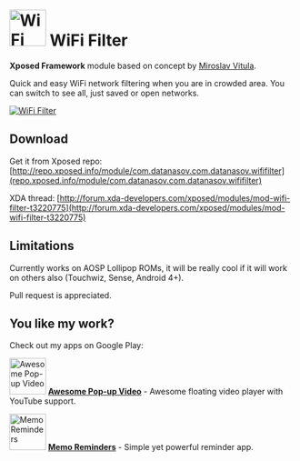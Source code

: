 # <img src="http://i.imgur.com/dcUiBaS.png" width="64" alt="WiFi Filter" /> WiFi Filter

**Xposed Framework** module based on concept by [Miroslav Vitula](https://plus.google.com/+MiroslavVitula/posts/ibm6CmBnBvc).

Quick and easy WiFi network filtering when you are in crowded area. You can switch to see all, just saved or open networks.

[![WiFi Filter](http://i.imgur.com/Do6CBb6m.png)](http://i.imgur.com/Do6CBb6.png)
## Download

Get it from Xposed repo: [http://repo.xposed.info/module/com.datanasov.com.datanasov.wififilter](repo.xposed.info/module/com.datanasov.com.datanasov.wififilter)

XDA thread: [http://forum.xda-developers.com/xposed/modules/mod-wifi-filter-t3220775](http://forum.xda-developers.com/xposed/modules/mod-wifi-filter-t3220775)

## Limitations

Currently works on AOSP Lollipop ROMs, it will be really cool if it will work on others also (Touchwiz, Sense, Android 4+).

Pull request is appreciated.

## You like my work?

Check out my apps on Google Play:

[<img src="http://i.imgur.com/o1ZHjCp.png" width="64" alt="Awesome Pop-up Video"/>](https://play.google.com/store/apps/details?id=com.datanasov.popupvideo) [**Awesome Pop-up Video**](https://play.google.com/store/apps/details?id=com.datanasov.popupvideo) - Awesome floating video player with YouTube support.

[<img src="http://i.imgur.com/KvO9UwM.png" width="64" alt="Memo Reminders" />](https://play.google.com/store/apps/details?id=com.datanasov.memoreminders) [**Memo Reminders**](https://play.google.com/store/apps/details?id=com.datanasov.memoreminders) - Simple yet powerful reminder app.
